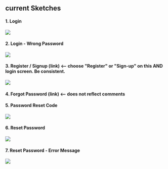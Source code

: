 
## current Sketches

#### 1. Login 

![](https://raw.githubusercontent.com/Krishna-Koyyalamudi/The-Hunt/master/UI/UI_Screens/LoginScreen.png)

#### 2. Login - Wrong Password 

![](https://raw.githubusercontent.com/Krishna-Koyyalamudi/The-Hunt/master/UI/UI_Screens/LoginScreen_WrongPassword.png)

#### 3. Register / Signup (link) <-- choose "Register" or "Sign-up" on this AND login screen.  Be consistent.

![](https://raw.githubusercontent.com/Krishna-Koyyalamudi/The-Hunt/master/UI/UI_Screens/SignUp_Screen.png)

#### 4. Forgot Password (link) <-- does not reflect comments



#### 5. Password Reset Code 

![](https://raw.githubusercontent.com/Krishna-Koyyalamudi/The-Hunt/master/UI/UI_Screens/Password_reset_Code.png)

#### 6. Reset Password

![](https://raw.githubusercontent.com/Krishna-Koyyalamudi/The-Hunt/master/UI/UI_Screens/New_password.png)

#### 7. Reset Password - Error Message 

![](https://raw.githubusercontent.com/Krishna-Koyyalamudi/The-Hunt/master/UI/UI_Screens/PasswordHint.png)
